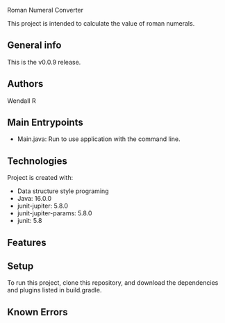 Roman Numeral Converter

This project is intended to calculate the value of roman numerals.

## General info
This is the v0.0.9 release.

## Authors
Wendall R



## Main Entrypoints
* Main.java: Run to use application with the command line.

## Technologies
Project is created with:
* Data structure style programing
* Java: 16.0.0
* junit-jupiter: 5.8.0
* junit-jupiter-params: 5.8.0
* junit: 5.8

## Features


## Setup
To run this project, clone this repository, and download the dependencies and plugins listed in build.gradle.

## Known Errors

